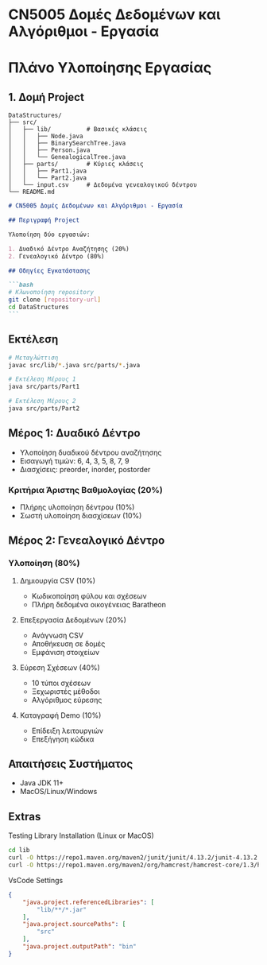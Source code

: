 # CN5005 Δομές Δεδομένων και Αλγόριθμοι - Εργασία

# Πλάνο Υλοποίησης Εργασίας

## 1. Δομή Project

```
DataStructures/
├── src/
│   ├── lib/          # Βασικές κλάσεις
│   │   ├── Node.java
│   │   ├── BinarySearchTree.java
│   │   ├── Person.java
│   │   └── GenealogicalTree.java
│   ├── parts/        # Κύριες κλάσεις
│   │   ├── Part1.java
│   │   └── Part2.java
│   └── input.csv     # Δεδομένα γενεαλογικού δέντρου
└── README.md
```

````markdown
# CN5005 Δομές Δεδομένων και Αλγόριθμοι - Εργασία

## Περιγραφή Project

Υλοποίηση δύο εργασιών:

1. Δυαδικό Δέντρο Αναζήτησης (20%)
2. Γενεαλογικό Δέντρο (80%)

## Οδηγίες Εγκατάστασης

```bash
# Κλωνοποίηση repository
git clone [repository-url]
cd DataStructures
```
````

## Εκτέλεση

```bash
# Μεταγλώττιση
javac src/lib/*.java src/parts/*.java

# Εκτέλεση Μέρους 1
java src/parts/Part1

# Εκτέλεση Μέρους 2
java src/parts/Part2
```

## Μέρος 1: Δυαδικό Δέντρο

- Υλοποίηση δυαδικού δέντρου αναζήτησης
- Εισαγωγή τιμών: 6, 4, 3, 5, 8, 7, 9
- Διασχίσεις: preorder, inorder, postorder

### Κριτήρια Άριστης Βαθμολογίας (20%)

- Πλήρης υλοποίηση δέντρου (10%)
- Σωστή υλοποίηση διασχίσεων (10%)

## Μέρος 2: Γενεαλογικό Δέντρο

### Υλοποίηση (80%)

1. Δημιουργία CSV (10%)

   - Κωδικοποίηση φύλου και σχέσεων
   - Πλήρη δεδομένα οικογένειας Baratheon

2. Επεξεργασία Δεδομένων (20%)

   - Ανάγνωση CSV
   - Αποθήκευση σε δομές
   - Εμφάνιση στοιχείων

3. Εύρεση Σχέσεων (40%)

   - 10 τύποι σχέσεων
   - Ξεχωριστές μέθοδοι
   - Αλγόριθμος εύρεσης

4. Καταγραφή Demo (10%)
   - Επίδειξη λειτουργιών
   - Επεξήγηση κώδικα

## Απαιτήσεις Συστήματος

- Java JDK 11+
- MacOS/Linux/Windows

## Extras

Testing Library Installation (Linux or MacOS)

```BASH
cd lib
curl -O https://repo1.maven.org/maven2/junit/junit/4.13.2/junit-4.13.2.jar
curl -O https://repo1.maven.org/maven2/org/hamcrest/hamcrest-core/1.3/hamcrest-core-1.3.jar
```

VsCode Settings

```JSON
{
    "java.project.referencedLibraries": [
        "lib/**/*.jar"
    ],
    "java.project.sourcePaths": [
        "src"
    ],
    "java.project.outputPath": "bin"
}
```
